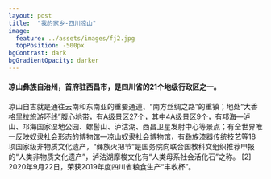 ```yaml
---
layout: post
title:  "我的家乡-四川凉山"
image:
  feature: ../assets/images/fj2.jpg
  topPosition: -500px
bgContrast: dark
bgGradientOpacity: darker
---
```

#### 凉山彝族自治州，首府驻西昌市，是四川省的21个地级行政区之一。  
凉山自古就是通往云南和东南亚的重要通道、“南方丝绸之路”的重镇；地处“大香格里拉旅游环线”腹心地带，有A级景区27个，其中4A级景区9个，有邛海—泸山、邛海国家湿地公园、螺髻山、泸沽湖、西昌卫星发射中心等景点；有全世界唯一反映奴隶社会形态的博物馆—凉山奴隶社会博物馆，有彝族漆器传统技艺等18项国家级非物质文化遗产，“彝族火把节”是国务院向联合国教科文组织推荐申报的“人类非物质文化遗产”，泸沽湖摩梭文化有“人类母系社会活化石”之称。 [2]  2020年9月22日，荣获2019年度四川省粮食生产“丰收杯”。

